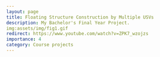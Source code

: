 ```yaml
---
layout: page
title: Floating Structure Construction by Multiple USVs
description: My Bachelor's Final Year Project. 
img:assets/img/fig1.gif
redirect: https://www.youtube.com/watch?v=ZPK7_wzojzs
importance: 4
category: Course projects
---
```

